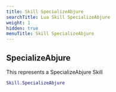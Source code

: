 ```yaml
---
title: Skill SpecializeAbjure
searchTitle: Lua Skill SpecializeAbjure
weight: 1
hidden: true
menuTitle: Skill SpecializeAbjure
---
```

## SpecializeAbjure

This represents a SpecializeAbjure Skill
```lua
Skill.SpecializeAbjure
```